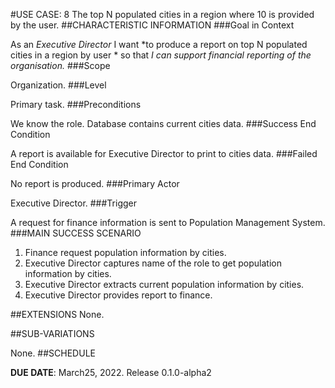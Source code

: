 #USE CASE: 8 The top N populated cities in a region where 10 is provided by the user.
##CHARACTERISTIC INFORMATION
###Goal in Context

As an *Executive Director* I want *to produce a report on top N populated cities in a region by user * so that *I can support financial reporting of the organisation.*
###Scope

Organization.
###Level

Primary task.
###Preconditions

We know the role. Database contains current cities data.
###Success End Condition

A report is available for Executive Director to print to cities data.
###Failed End Condition

No report is produced.
###Primary Actor

Executive Director.
###Trigger

A request for finance information is sent to Population Management System.
###MAIN SUCCESS SCENARIO

1. Finance request population information by cities.
2. Executive Director captures name of the role to get population information by cities.
3. Executive Director extracts current population information by cities.
4. Executive Director provides report to finance.

##EXTENSIONS
None.


##SUB-VARIATIONS

None.
##SCHEDULE

**DUE DATE**: March25, 2022. Release 0.1.0-alpha2